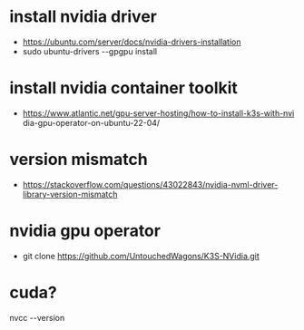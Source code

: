 # install nvidia driver
- https://ubuntu.com/server/docs/nvidia-drivers-installation
- sudo ubuntu-drivers --gpgpu install

# install nvidia container toolkit
- https://www.atlantic.net/gpu-server-hosting/how-to-install-k3s-with-nvi   dia-gpu-operator-on-ubuntu-22-04/

# version mismatch
- https://stackoverflow.com/questions/43022843/nvidia-nvml-driver-library-version-mismatch

# nvidia gpu operator
- git clone https://github.com/UntouchedWagons/K3S-NVidia.git

# cuda?
nvcc --version